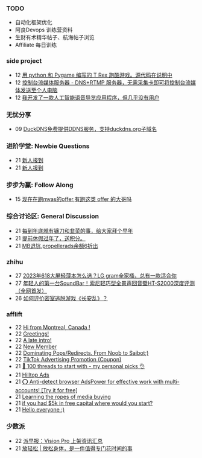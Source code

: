 ### TODO
-  自动化框架优化
-  阿良Devops 训练营资料
-  生财有术精华帖子、航海帖子浏览
-  Affiliate 每日训练

### side project
<!-- sideproject:START -->
-  12 [用 python 和 Pygame 编写的 T Rex 跑酷游戏。源代码在说明中](https://www.youtube.com/watch?v=pZySIXSelCA)
-  12 [控制台流媒体服务器 - DNS+RTMP 服务器，无需采集卡即可将控制台流媒体发送至个人电脑](https://github.com/Aioros/console-streaming-server)
-  12 [我开发了一款人工智能语音导览应用程序，但几乎没有用户](https://www.reddit.com/r/SideProject/comments/18gpp0e/ive_built_an_ai_audio_tour_app_but_have_almost_no/)<!-- sideproject:END -->


### 无忧分享
<!-- ruyo:START -->
-  09 [DuckDNS免费提供DDNS服务，支持duckdns.org子域名](https://51.ruyo.net/18593.html)<!-- ruyo:END -->

### 进阶学堂: Newbie Questions
<!-- advertcn1:START -->
-  21 [新人报到](https://www.advertcn.com/thread-113754-1-1.html)
-  21 [新人报到](https://www.advertcn.com/thread-113753-1-1.html)<!-- advertcn1:END -->

### 步步为赢: Follow Along
<!-- advertcn2:START -->
-  15 [现在在跑mvas的offer,有跑这类 offer 的大哥吗](https://www.advertcn.com/thread-113665-1-1.html)<!-- advertcn2:END -->

### 综合讨论区: General Discussion
<!-- advertcn3:START -->
-  21 [每到年底就有镰刀和韭菜的事，给大家拜个早年](https://www.advertcn.com/thread-113755-1-1.html)
-  21 [提前休假过年了，送积分。](https://www.advertcn.com/thread-113752-1-1.html)
-  21 [MB退坑,propellerads余额6折出](https://www.advertcn.com/thread-113751-1-1.html)<!-- advertcn3:END -->


### zhihu
<!-- zhihu:START -->
-  27 [2023年618大屏轻薄本怎么选？LG gram全家桶，总有一款适合你](http://zhuanlan.zhihu.com/p/632641888?utm_campaign=rss&utm_medium=rss&utm_source=rss&utm_content=title)
-  27 [年轻人的第一台SoundBar！索尼轻巧型全景声回音壁HT-S2000深度评测（全网首发）](http://zhuanlan.zhihu.com/p/630990296?utm_campaign=rss&utm_medium=rss&utm_source=rss&utm_content=title)
-  26 [如何评价密室逃脱游戏《长安乱》？](http://www.zhihu.com/question/563950552/answer/3045961312?utm_campaign=rss&utm_medium=rss&utm_source=rss&utm_content=title)<!-- zhihu:END -->

### afflift
<!-- afflift:START -->
-  22 [Hi from Montreal, Canada !](https://afflift.com/f/threads/hi-from-montreal-canada.12498/)
-  22 [Greetings!](https://afflift.com/f/threads/greetings.12450/)
-  22 [A late intro!](https://afflift.com/f/threads/a-late-intro.12494/)
-  22 [New Member](https://afflift.com/f/threads/new-member.12486/)
-  22 [Dominating Pops/Redirects. From Noob to Saibot;&rpar;](https://afflift.com/f/threads/dominating-pops-redirects-from-noob-to-saibot.12496/)
-  22 [TikTok Advertising Promotion &lpar;Coupon&rpar;](https://afflift.com/f/threads/tiktok-advertising-promotion-coupon.12497/)
-  21 [🚀 100 threads to start with - my personal picks 👌](https://afflift.com/f/threads/%F0%9F%9A%80-100-threads-to-start-with-my-personal-picks-%F0%9F%91%8C.12001/)
-  21 [Hilltop Ads](https://afflift.com/f/threads/hilltop-ads.12445/)
-  21 [⭕ Anti-detect browser AdsPower for effective work with multi-accounts! [Try it for free]](https://afflift.com/f/threads/%E2%AD%95-anti-detect-browser-adspower-for-effective-work-with-multi-accounts-try-it-for-free.8805/)
-  21 [Learning the ropes of media buying](https://afflift.com/f/threads/learning-the-ropes-of-media-buying.12455/)
-  21 [if you had $5k in free capital where would you start?](https://afflift.com/f/threads/if-you-had-5k-in-free-capital-where-would-you-start.12370/)
-  21 [Hello everyone :&rpar;](https://afflift.com/f/threads/hello-everyone.12425/)<!-- afflift:END -->

### 少数派
<!-- sspai:START -->
-  22 [派早报：Vision Pro 上架资讯汇总](https://sspai.com/post/85973)
-  21 [放轻松 | 放松身体，是一件值得专门花时间的事](https://sspai.com/post/85754)<!-- sspai:END -->
